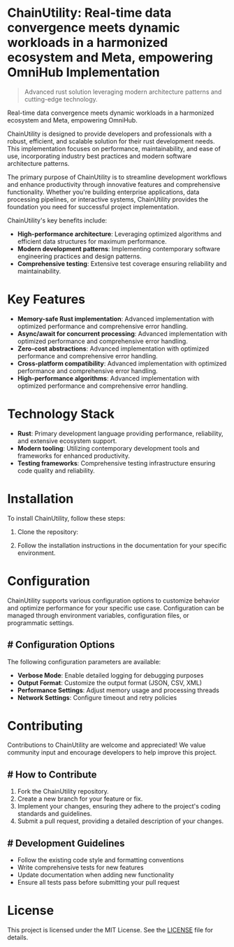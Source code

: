 <!-- fallback_ChainUtility_20251020184934_25221 -->

# ChainUtility: Real-time data convergence meets dynamic workloads in a harmonized ecosystem and Meta, empowering OmniHub Implementation
> Advanced rust solution leveraging modern architecture patterns and cutting-edge technology.

Real-time data convergence meets dynamic workloads in a harmonized ecosystem and Meta, empowering OmniHub.

ChainUtility is designed to provide developers and professionals with a robust, efficient, and scalable solution for their rust development needs. This implementation focuses on performance, maintainability, and ease of use, incorporating industry best practices and modern software architecture patterns.

The primary purpose of ChainUtility is to streamline development workflows and enhance productivity through innovative features and comprehensive functionality. Whether you're building enterprise applications, data processing pipelines, or interactive systems, ChainUtility provides the foundation you need for successful project implementation.

ChainUtility's key benefits include:

* **High-performance architecture**: Leveraging optimized algorithms and efficient data structures for maximum performance.
* **Modern development patterns**: Implementing contemporary software engineering practices and design patterns.
* **Comprehensive testing**: Extensive test coverage ensuring reliability and maintainability.

# Key Features

* **Memory-safe Rust implementation**: Advanced implementation with optimized performance and comprehensive error handling.
* **Async/await for concurrent processing**: Advanced implementation with optimized performance and comprehensive error handling.
* **Zero-cost abstractions**: Advanced implementation with optimized performance and comprehensive error handling.
* **Cross-platform compatibility**: Advanced implementation with optimized performance and comprehensive error handling.
* **High-performance algorithms**: Advanced implementation with optimized performance and comprehensive error handling.

# Technology Stack

* **Rust**: Primary development language providing performance, reliability, and extensive ecosystem support.
* **Modern tooling**: Utilizing contemporary development tools and frameworks for enhanced productivity.
* **Testing frameworks**: Comprehensive testing infrastructure ensuring code quality and reliability.

# Installation

To install ChainUtility, follow these steps:

1. Clone the repository:


2. Follow the installation instructions in the documentation for your specific environment.

# Configuration

ChainUtility supports various configuration options to customize behavior and optimize performance for your specific use case. Configuration can be managed through environment variables, configuration files, or programmatic settings.

## # Configuration Options

The following configuration parameters are available:

* **Verbose Mode**: Enable detailed logging for debugging purposes
* **Output Format**: Customize the output format (JSON, CSV, XML)
* **Performance Settings**: Adjust memory usage and processing threads
* **Network Settings**: Configure timeout and retry policies

# Contributing

Contributions to ChainUtility are welcome and appreciated! We value community input and encourage developers to help improve this project.

## # How to Contribute

1. Fork the ChainUtility repository.
2. Create a new branch for your feature or fix.
3. Implement your changes, ensuring they adhere to the project's coding standards and guidelines.
4. Submit a pull request, providing a detailed description of your changes.

## # Development Guidelines

* Follow the existing code style and formatting conventions
* Write comprehensive tests for new features
* Update documentation when adding new functionality
* Ensure all tests pass before submitting your pull request

# License

This project is licensed under the MIT License. See the [LICENSE](https://github.com/Lyche6666/ChainUtility/blob/main/LICENSE) file for details.
